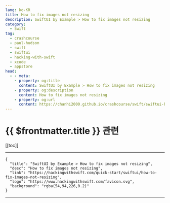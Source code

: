 ```yaml
---
lang: ko-KR
title: How to fix images not resizing
description: SwiftUI by Example > How to fix images not resizing
category:
  - Swift
tag: 
  - crashcourse
  - paul-hudson
  - swift
  - swiftui
  - hacking-with-swift
  - xcode
  - appstore
head:
  - - meta:
    - property: og:title
      content: SwiftUI by Example > How to fix images not resizing
    - property: og:description
      content: How to fix images not resizing
    - property: og:url
      content: https://chanhi2000.github.io/crashcourse/swift/swiftui-by-example/25-appendix-a/how-to-fix-images-not-resizing.html
---
```


# {{ $frontmatter.title }} 관련

[[toc]]

---

```component VPCard
{
  "title": "SwiftUI by Example > How to fix images not resizing",
  "desc": "How to fix images not resizing",
  "link": "https://hackingwithswift.com/quick-start/swiftui/how-to-fix-images-not-resizing",
  "logo": "https://www.hackingwithswift.com/favicon.svg",
  "background": "rgba(54,94,226,0.2)"
}
```

---

<TagLinks />